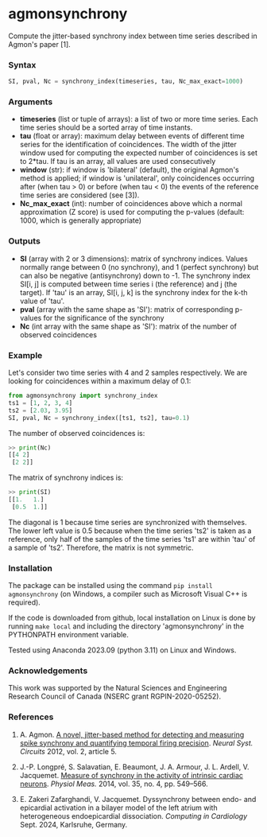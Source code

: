 # agmonsynchrony
Compute the jitter-based synchrony index between time series described in Agmon's paper [1].



### Syntax

```python
SI, pval, Nc = synchrony_index(timeseries, tau, Nc_max_exact=1000)
```

### Arguments

- **timeseries** (list or tuple of arrays): a list of two or more time series. Each time series should be a sorted array of time instants.
- **tau** (float or array): maximum delay between events of different time series for the identification of coincidences. The width of the jitter window used for computing the expected number of coincidences is set to 2*tau. If tau is an array, all values are used consecutively
- **window** (str): if window is 'bilateral' (default), the original Agmon's method is applied; if window is 'unilateral', only coincidences occurring after (when tau > 0) or before (when tau < 0) the events of the reference time series are considered (see [3]).
- **Nc_max_exact** (int): number of coincidences above which a normal approximation (Z score) is used for computing the p-values (default: 1000, which is generally appropriate)

### Outputs

- **SI** (array with 2 or 3 dimensions): matrix of synchrony indices. Values normally range between 0 (no synchrony), and 1 (perfect synchrony) but can also be negative (antisynchrony) down to -1. The synchrony index SI[i, j] is computed between time series i (the reference) and j (the target). If 'tau' is an array, SI[i, j, k] is the synchrony index for the k-th value of 'tau'.
- **pval** (array with the same shape as 'SI'): matrix of corresponding p-values for the significance of the synchrony
- **Nc** (int array with the same shape as 'SI'): matrix of the number of observed coincidences


### Example

Let's consider two time series with 4 and 2 samples respectively. We are looking for coincidences within a maximum delay of 0.1:
```python
from agmonsynchrony import synchrony_index
ts1 = [1, 2, 3, 4]
ts2 = [2.03, 3.95]
SI, pval, Nc = synchrony_index([ts1, ts2], tau=0.1)
```
The number of observed coincidences is:
```python
>> print(Nc)
[[4 2]
 [2 2]]
```
The matrix of synchrony indices is:
```python
>> print(SI)
[[1.   1.]
 [0.5  1.]]
```
The diagonal is 1 because time series are synchronized with themselves. The lower left value is 0.5 because when the time series 'ts2' is taken as a reference, only half of the samples of the time series 'ts1' are within 'tau' of a sample of 'ts2'. Therefore, the matrix is not symmetric.

### Installation

The package can be installed using the command ``pip install agmonsynchrony`` (on Windows, a compiler such as Microsoft Visual C++ is required).

If the code is downloaded from github, local installation on Linux is done by running ``make local`` and including the directory 'agmonsynchrony' in the PYTHONPATH environment variable.

Tested using Anaconda 2023.09 (python 3.11) on Linux and Windows.


### Acknowledgements

This work was supported by the Natural Sciences and Engineering Research
Council of Canada (NSERC grant RGPIN-2020-05252).


### References

1. A. Agmon. [A novel, jitter-based method for detecting and measuring spike synchrony and quantifying temporal firing precision](https://www.ncbi.nlm.nih.gov/pmc/articles/PMC3423071/). *Neural Syst. Circuits* 2012, vol. 2, article 5.

2. J.-P. Longpré, S. Salavatian, E. Beaumont, J. A. Armour, J. L. Ardell, V. Jacquemet. [Measure of synchrony in the activity of intrinsic cardiac neurons](https://www.ncbi.nlm.nih.gov/pmc/articles/PMC4019347/). *Physiol Meas.* 2014, vol. 35, no. 4, pp. 549–566.

3. E. Zakeri Zafarghandi, V. Jacquemet. Dyssynchrony between endo- and epicardial activation in a bilayer model of the left atrium with heterogeneous endoepicardial dissociation. *Computing in Cardiology* Sept. 2024, Karlsruhe, Germany.
